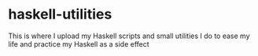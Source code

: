 # haskell-utilities

This is where I upload my Haskell scripts and small utilities I do to ease my life and practice my Haskell as a side effect
